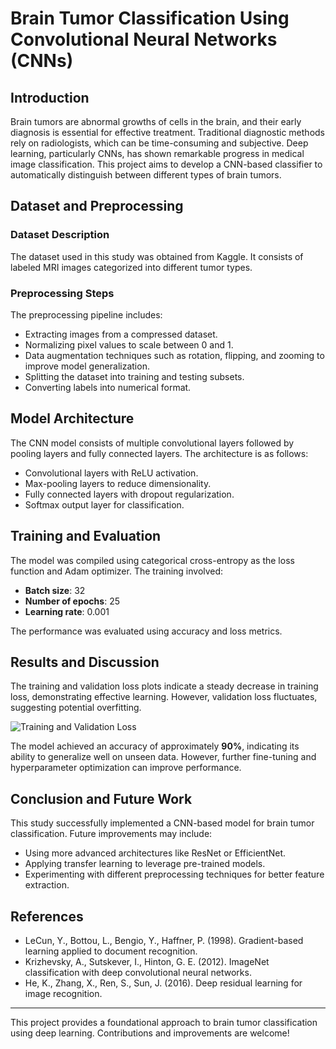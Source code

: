 # Brain Tumor Classification Using Convolutional Neural Networks (CNNs)

## Introduction
Brain tumors are abnormal growths of cells in the brain, and their early diagnosis is essential for effective treatment. Traditional diagnostic methods rely on radiologists, which can be time-consuming and subjective. Deep learning, particularly CNNs, has shown remarkable progress in medical image classification. This project aims to develop a CNN-based classifier to automatically distinguish between different types of brain tumors.

## Dataset and Preprocessing
### Dataset Description
The dataset used in this study was obtained from Kaggle. It consists of labeled MRI images categorized into different tumor types.

### Preprocessing Steps
The preprocessing pipeline includes:
- Extracting images from a compressed dataset.
- Normalizing pixel values to scale between 0 and 1.
- Data augmentation techniques such as rotation, flipping, and zooming to improve model generalization.
- Splitting the dataset into training and testing subsets.
- Converting labels into numerical format.

## Model Architecture
The CNN model consists of multiple convolutional layers followed by pooling layers and fully connected layers. The architecture is as follows:
- Convolutional layers with ReLU activation.
- Max-pooling layers to reduce dimensionality.
- Fully connected layers with dropout regularization.
- Softmax output layer for classification.

## Training and Evaluation
The model was compiled using categorical cross-entropy as the loss function and Adam optimizer. The training involved:
- **Batch size**: 32
- **Number of epochs**: 25
- **Learning rate**: 0.001

The performance was evaluated using accuracy and loss metrics.

## Results and Discussion
The training and validation loss plots indicate a steady decrease in training loss, demonstrating effective learning. However, validation loss fluctuates, suggesting potential overfitting.

![Training and Validation Loss](<img width="454" alt="Screenshot 2025-02-05 164609" src="https://github.com/user-attachments/assets/2b12ef45-e3d2-4af1-b32e-8ae77025d195" />
)

The model achieved an accuracy of approximately **90%**, indicating its ability to generalize well on unseen data. However, further fine-tuning and hyperparameter optimization can improve performance.

## Conclusion and Future Work
This study successfully implemented a CNN-based model for brain tumor classification. Future improvements may include:
- Using more advanced architectures like ResNet or EfficientNet.
- Applying transfer learning to leverage pre-trained models.
- Experimenting with different preprocessing techniques for better feature extraction.

## References
- LeCun, Y., Bottou, L., Bengio, Y., Haffner, P. (1998). Gradient-based learning applied to document recognition.
- Krizhevsky, A., Sutskever, I., Hinton, G. E. (2012). ImageNet classification with deep convolutional neural networks.
- He, K., Zhang, X., Ren, S., Sun, J. (2016). Deep residual learning for image recognition.

---
This project provides a foundational approach to brain tumor classification using deep learning. Contributions and improvements are welcome!
